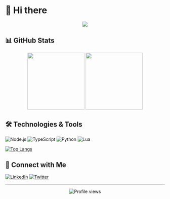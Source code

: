 # 👋 Hi there

<p align="center">
  <img src="https://readme-typing-svg.herokuapp.com/?lines=Welcome+to+my+GitHub+Profile!;I'm+a+Software+Developer;Always+learning+new+things&center=true&width=380&height=45">
</p>

## 📊 GitHub Stats

<div align="center">
  <img height="180em" src="https://github-readme-stats.vercel.app/api?username=lifefloating&show_icons=true&theme=dark&include_all_commits=true&count_private=true"/>
  <img height="180em" src="https://github-readme-stats.vercel.app/api/top-langs/?username=lifefloating&theme=dark"/>
</div>


## 🛠️ Technologies & Tools

![Node.js](https://img.shields.io/badge/-Node.js-black?style=flat-square&logo=Node.js)
![TypeScript](https://img.shields.io/badge/-TypeScript-007ACC?style=flat-square&logo=typescript)
![Python](https://img.shields.io/badge/-Python-3776AB?style=flat-square&logo=python&logoColor=white)
![Lua](https://img.shields.io/badge/-Lua-2C2D72?style=flat-square&logo=lua&logoColor=white)


[![Top Langs](https://github-readme-stats.vercel.app/api/top-langs/?username=lifefloating&theme=dark)](https://github.com/anuraghazra/github-readme-stats)
## 🤝 Connect with Me

[![LinkedIn](https://img.shields.io/badge/-LinkedIn-0077B5?style=flat-square&logo=LinkedIn&logoColor=white)](your-linkedin-url)
[![Twitter](https://img.shields.io/badge/-Twitter-1DA1F2?style=flat-square&logo=Twitter&logoColor=white)](your-twitter-url)
<!-- 添加其他社交媒体链接 -->

---

<p align="center">
  <img src="https://komarev.com/ghpvc/?username=yourusername&label=Profile%20views&color=0e75b6&style=flat" alt="Profile views" />
</p>
